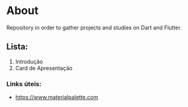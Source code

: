 # About
Repository in order to gather projects and studies on Dart and Flutter.



## Lista:
1. Introdução
2. Card de Apresentação

### Links úteis:
* https://www.materialpalette.com
